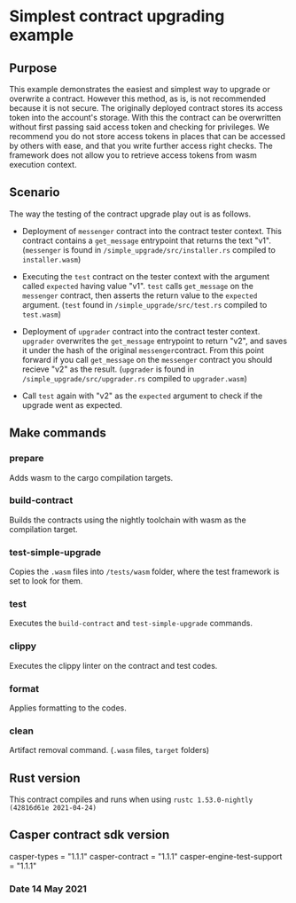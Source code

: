 # Simplest contract upgrading example

## Purpose

This example demonstrates the easiest and simplest way to upgrade or overwrite a contract.
However this method, as is, is not recommended because it is not secure.
The originally deployed contract stores its access token into the account's storage.
With this the contract can be overwritten without first passing said access token and
checking for privileges. We recommend you do not store access tokens in places that can be accessed
by others with ease, and that you write further access right checks. The framework does not allow you
to retrieve access tokens from wasm execution context.

## Scenario

The way the testing of the contract upgrade play out is as follows.
- Deployment of `messenger` contract into the contract tester context.
This contract contains a `get_message` entrypoint that returns the text "v1".
(`messenger` is found in `/simple_upgrade/src/installer.rs` compiled to `installer.wasm`)

- Executing the `test` contract on the tester context with the argument called `expected` having value "v1".
`test` calls `get_message` on the `messenger` contract, then asserts the return value to the `expected` argument. 
(`test` found in `/simple_upgrade/src/test.rs` compiled to `test.wasm`)

- Deployment of `upgrader` contract into the contract tester context.
`upgrader` overwrites the `get_message` entrypoint to return "v2", and saves it under the hash
of the original `messenger`contract. From this point forward if you call `get_message` on the `messenger` contract
you should recieve "v2" as the result.
(`upgrader` is found in `/simple_upgrade/src/upgrader.rs` compiled to `upgrader.wasm`)

- Call `test` again with "v2" as the `expected` argument to check if the upgrade went as expected.

## Make commands
### prepare
Adds wasm to the cargo compilation targets.

### build-contract
Builds the contracts using the nightly toolchain with wasm as the compilation target.

### test-simple-upgrade
Copies the `.wasm` files into `/tests/wasm` folder, where the test framework is set to look for them.

### test
Executes the `build-contract` and `test-simple-upgrade` commands.

### clippy
Executes the clippy linter on the contract and test codes.

### format
Applies formatting to the codes.

### clean
Artifact removal command. (`.wasm` files, `target` folders)

## Rust version
This contract compiles and runs when using `rustc 1.53.0-nightly (42816d61e 2021-04-24)`

## Casper contract sdk version
casper-types = "1.1.1"
casper-contract = "1.1.1"
casper-engine-test-support = "1.1.1"


### Date 14 May 2021